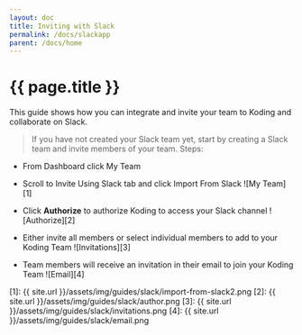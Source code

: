 ```yaml
---
layout: doc
title: Inviting with Slack
permalink: /docs/slackapp
parent: /docs/home
---
```


# {{ page.title }}

This guide shows how you can integrate and invite your team to Koding and collaborate on Slack.

> If you have not created your Slack team yet, start by creating a Slack team and invite members of your team.
Steps:

- From Dashboard click My Team
- Scroll to Invite Using Slack tab and click Import From Slack
![My Team][1]

- Click **Authorize** to authorize Koding to access your Slack channel
![Authorize][2]

- Either invite all members or select individual members to add to your Koding Team
![Invitations][3]

- Team members will receive an invitation in their email to join your Koding Team
![Email][4]

[1]: {{ site.url }}/assets/img/guides/slack/import-from-slack2.png
[2]: {{ site.url }}/assets/img/guides/slack/author.png
[3]: {{ site.url }}/assets/img/guides/slack/invitations.png
[4]: {{ site.url }}/assets/img/guides/slack/email.png
